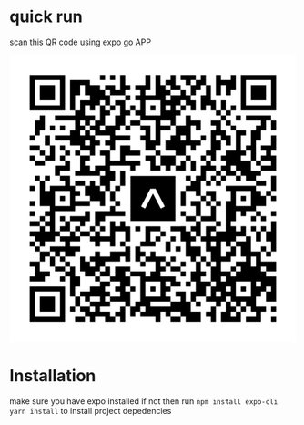 # quick run

scan this QR code using expo go APP

![Published QR Code](/assets/expo-go.svg)

# Installation 
make sure you have expo installed if not then run `npm install expo-cli`
`yarn install` to install project depedencies
